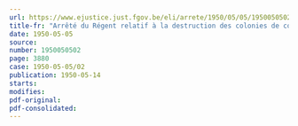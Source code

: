 ```yaml
---
url: https://www.ejustice.just.fgov.be/eli/arrete/1950/05/05/1950050502/justel
title-fr: "Arrêté du Régent relatif à la destruction des colonies de corbeaux et de corneilles"
date: 1950-05-05
source:
number: 1950050502
page: 3880
case: 1950-05-05/02
publication: 1950-05-14
starts:
modifies:
pdf-original:
pdf-consolidated:
---
```


